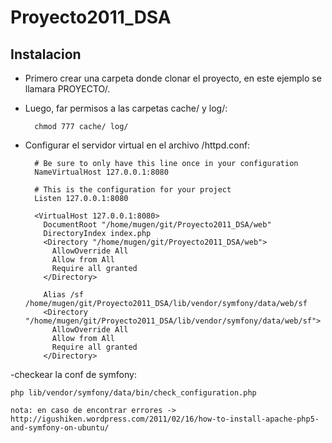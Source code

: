 Proyecto2011_DSA
================

Instalacion
------------
- Primero crear una carpeta donde clonar el proyecto, en este ejemplo se llamara PROYECTO/.
- Luego, far permisos a las carpetas cache/ y log/:
                
        chmod 777 cache/ log/

- Configurar el servidor virtual en el archivo /httpd.conf:
        
        
        # Be sure to only have this line once in your configuration
        NameVirtualHost 127.0.0.1:8080
        
        # This is the configuration for your project
        Listen 127.0.0.1:8080
        
        <VirtualHost 127.0.0.1:8080>
          DocumentRoot "/home/mugen/git/Proyecto2011_DSA/web"
          DirectoryIndex index.php
          <Directory "/home/mugen/git/Proyecto2011_DSA/web">
            AllowOverride All
            Allow from All
            Require all granted
          </Directory>
        
          Alias /sf /home/mugen/git/Proyecto2011_DSA/lib/vendor/symfony/data/web/sf
          <Directory "/home/mugen/git/Proyecto2011_DSA/lib/vendor/symfony/data/web/sf">
            AllowOverride All
            Allow from All
            Require all granted
          </Directory>
          
 -checkear la conf de symfony:
 
    php lib/vendor/symfony/data/bin/check_configuration.php
    
    nota: en caso de encontrar errores -> http://igushiken.wordpress.com/2011/02/16/how-to-install-apache-php5-and-symfony-on-ubuntu/